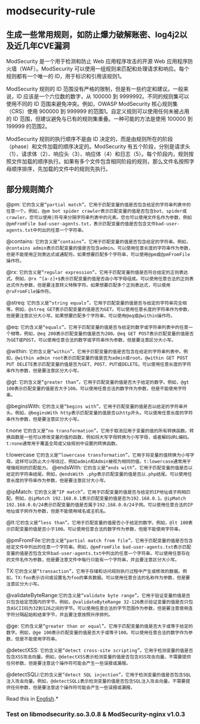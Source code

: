 # modsecurity-rule
## 生成一些常用规则，如防止爆力破解账密、log4j2以及近几年CVE漏洞  
ModSecurity 是一个用于检测和防止 Web 应用程序攻击的开源 Web 应用程序防火墙（WAF）。ModSecurity 可以使用一组规则来匹配和处理请求和响应。每个规则都有一个唯一的 ID，用于标识和引用该规则1。

ModSecurity 规则的 ID 范围没有严格的限制，但是有一些约定和建议。一般来说，ID 应该是一个六位数的数字，从 100000 到 9999992。不同的规则集可以使用不同的 ID 范围来避免冲突。例如，OWASP ModSecurity 核心规则集（CRS）使用 900000 到 999999 的范围1。自定义规则可以使用任何未被占用的 ID 范围，但建议避免与已有的规则集重叠。一种可能的方法是使用 100000 到 199999 的范围2。

ModSecurity 规则的执行顺序不是由 ID 决定的，而是由规则所在的阶段（phase）和文件加载的顺序决定的。ModSecurity 有五个阶段，分别是请求头（1）、请求体（2）、响应头（3）、响应体（4）和日志（5）。每个阶段内，规则按照文件加载的顺序执行。如果有多个文件包含相同阶段的规则，那么文件名按照字母顺序排序，先加载的文件中的规则先执行。
## 部分规则简介
@pm: `它的含义是“partial match”。它用于匹配变量的值是否包含给定的字符串列表中的任意一个。例如，@pm bot spider crawler表示匹配变量的值是否包含bot、spider或crawler。您可以使用|符号来分隔字符串列表中的元素。您也可以使用文件名作为参数，例如@pmFromFile bad-user-agents.txt，表示匹配变量的值是否包含文件bad-user-agents.txt中列出的任意一个字符串。`

@contains: `它的含义是“contains”。它用于匹配变量的值是否包含给定的字符串。例如，@contains admin表示匹配变量的值是否包含admin。可以使用任意长度的字符串作为参数，但是不能使用正则表达式或通配符。如果想要匹配多个字符串，可以使用@pm或@pmFromFile操作符。`

@rx: `它的含义是“regular expression”。它用于匹配变量的值是否符合给定的正则表达式。例如，@rx ^[a-z]+$表示匹配变量的值是否由小写字母组成。可以使用任意合法的正则表达式作为参数，但是要注意转义特殊字符。如果想要匹配多个正则表达式，可以使用@rxFromFile操作符。`

@streq: `它的含义是“string equals”。它用于匹配变量的值是否与给定的字符串完全相等。例如，@streq GET表示匹配变量的值是否为GET。可以使用任意长度的字符串作为参数，但是要注意区分大小写。如果想要匹配多个字符串，可以使用@eq或@within操作符。`

@eq: `它的含义是“equals”。它用于匹配变量的值是否与给定的数字或字符串列表中的任意一个相等。例如，@eq 200表示匹配变量的值是否为200。@eq GET POST表示匹配变量的值是否为GET或POST。可以使用任意合法的数字或字符串作为参数，但是要注意区分大小写。`

@within: `它的含义是“within”。它用于匹配变量的值是否包含在给定的字符串列表中。例如，@within admin root表示匹配变量的值是否为admin或root。@within GET POST PUT DELETE表示匹配变量的值是否为GET、POST、PUT或DELETE。可以使用任意长度的字符串作为参数，但是要注意区分大小写。`

@gt: `它的含义是“greater than”。它用于匹配变量的值是否大于给定的数字。例如，@gt 100表示匹配变量的值是否大于100。可以使用任意合法的数字作为参数，但是不能使用字符串。`

@beginsWith: `它的含义是“begins with”。它用于匹配变量的值是否以给定的字符串开头。例如，@beginsWith http表示匹配变量的值是否以http开头。可以使用任意长度的字符串作为参数，但是要注意区分大小写。`

t:none `它的含义是“no transformation”。它用于取消应用于变量的值的所有转换函数。转换函数是一些可以修改变量的值的函数，例如将大写字母转换为小写字母，或者解码URL编码。t:none通常用于覆盖全局或父级规则中设置的转换函数。`

t:lowercase `它的含义是“lowercase transformation”。它用于将变量的值转换为小写字母。这样可以防止大小写绕过，例如admin和Admin被视为相同的值。t:lowercase通常用于增强规则的匹配能力。`
@endsWith: `它的含义是“ends with”。它用于匹配变量的值是否以给定的字符串结尾。例如，@endsWith .php表示匹配变量的值是否以.php结尾。可以使用任意长度的字符串作为参数，但是要注意区分大小写。`

@ipMatch: `它的含义是“IP match”。它用于匹配变量的值是否与给定的IP地址或子网相匹配。例如，@ipMatch 192.168.0.1表示匹配变量的值是否为192.168.0.1。@ipMatch 192.168.0.0/24表示匹配变量的值是否属于192.168.0.0/24子网。可以使用任意合法的IP地址或子网作为参数，但是不能使用域名或主机名。`

@lt:`它的含义是“less than”。它用于匹配变量的值是否小于给定的数字。例如，@lt 100表示匹配变量的值是否小于100。可以使用任意合法的数字作为参数，但是不能使用字符串。`

@pmFromFile:`它的含义是“partial match from file”。它用于匹配变量的值是否包含给定文件中列出的任意一个字符串。例如，@pmFromFile bad-user-agents.txt表示匹配变量的值是否包含文件bad-user-agents.txt中列出的任意一个字符串。可以使用任意存在的文件名作为参数，但是要注意文件中每行只能有一个字符串，并且要注意区分大小写。`

TX:`它的含义是“transaction”。它用于存储和访问规则执行过程中产生或修改的数据。例如，TX:foo表示访问或设置名为foo的事务数据。可以使用任意合法的名称作为参数，但是要注意区分大小写。`

@validateByteRange:`它的含义是“validate byte range”。它用于验证变量的值是否只包含给定范围内的字节。例如，@validateByteRange 32-126表示验证变量的值是否只包含ASCII码为32到126之间的字节。可以使用任意合法的字节范围作为参数，但是要注意使用连字符分隔起始和结束字节，并且要注意按照升序排列。`

@ge: `它的含义是“greater than or equal”。它用于匹配变量的值是否大于或等于给定的数字。例如，@ge 100表示匹配变量的值是否大于或等于100。可以使用任意合法的数字作为参数，但是不能使用字符串。`

@detectXSS: `它的含义是“detect cross-site scripting”。它用于检测变量的值是否包含XSS攻击向量。例如，@detectXSS表示检测变量的值是否包含XSS攻击向量。不需要提供任何参数，但是要注意这个操作符可能会产生一些误报或漏报。`

@detectSQLi:`它的含义是“detect SQL injection”。它用于检测变量的值是否包含SQL注入攻击向量。例如，@detectSQLi表示检测变量的值是否包含SQL注入攻击向量。不需要提供任何参数，但是要注意这个操作符可能会产生一些误报或漏报。`

Read this in [English](README_en.md).*

###  Test on libmodsecurity.so.3.0.8 & ModSecurity-nginx v1.0.3
